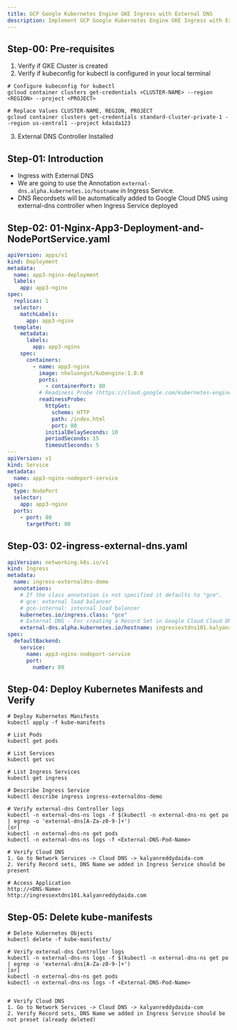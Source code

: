 ```yaml
---
title: GCP Google Kubernetes Engine GKE Ingress with External DNS 
description: Implement GCP Google Kubernetes Engine GKE Ingress with External DNS
---
```

## Step-00: Pre-requisites
1. Verify if GKE Cluster is created
2. Verify if kubeconfig for kubectl is configured in your local terminal
```t
# Configure kubeconfig for kubectl
gcloud container clusters get-credentials <CLUSTER-NAME> --region <REGION> --project <PROJECT>

# Replace Values CLUSTER-NAME, REGION, PROJECT
gcloud container clusters get-credentials standard-cluster-private-1 --region us-central1 --project kdaida123
```
3. External DNS Controller Installed

## Step-01: Introduction
- Ingress with External DNS
- We are going to use the Annotation `external-dns.alpha.kubernetes.io/hostname` in Ingress Service.
- DNS Recordsets will be automatically added to Google Cloud DNS using external-dns controller when Ingress Service deployed


## Step-02: 01-Nginx-App3-Deployment-and-NodePortService.yaml
```yaml
apiVersion: apps/v1
kind: Deployment
metadata:
  name: app3-nginx-deployment
  labels:
    app: app3-nginx
spec:
  replicas: 1
  selector:
    matchLabels:
      app: app3-nginx
  template:
    metadata:
      labels:
        app: app3-nginx
    spec:
      containers:
        - name: app3-nginx
          image: nholuongut/kubenginx:1.0.0
          ports:
            - containerPort: 80
          # Readiness Probe (https://cloud.google.com/kubernetes-engine/docs/concepts/ingress#def_inf_hc)             
          readinessProbe:
            httpGet:
              scheme: HTTP
              path: /index.html
              port: 80
            initialDelaySeconds: 10
            periodSeconds: 15
            timeoutSeconds: 5               
---
apiVersion: v1
kind: Service
metadata:
  name: app3-nginx-nodeport-service
spec:
  type: NodePort
  selector:
    app: app3-nginx
  ports:
    - port: 80
      targetPort: 80   
```

## Step-03: 02-ingress-external-dns.yaml
```yaml
apiVersion: networking.k8s.io/v1
kind: Ingress
metadata:
  name: ingress-externaldns-demo
  annotations:
    # If the class annotation is not specified it defaults to "gce".
    # gce: external load balancer
    # gce-internal: internal load balancer
    kubernetes.io/ingress.class: "gce"  
    # External DNS - For creating a Record Set in Google Cloud Cloud DNS
    external-dns.alpha.kubernetes.io/hostname: ingressextdns101.kalyanreddydaida.com
spec:
  defaultBackend:
    service:
      name: app3-nginx-nodeport-service
      port:
        number: 80                  
```

## Step-04: Deploy Kubernetes Manifests and Verify
```t
# Deploy Kubernetes Manifests 
kubectl apply -f kube-manifests

# List Pods
kubectl get pods

# List Services
kubectl get svc

# List Ingress Services
kubectl get ingress

# Describe Ingress Service
kubectl describe ingress ingress-externaldns-demo

# Verify external-dns Controller logs
kubectl -n external-dns-ns logs -f $(kubectl -n external-dns-ns get po | egrep -o 'external-dns[A-Za-z0-9-]+')
[or]
kubectl -n external-dns-ns get pods
kubectl -n external-dns-ns logs -f <External-DNS-Pod-Name>

# Verify Cloud DNS
1. Go to Network Services -> Cloud DNS -> kalyanreddydaida-com
2. Verify Record sets, DNS Name we added in Ingress Service should be present 

# Access Application
http://<DNS-Name>
http://ingressextdns101.kalyanreddydaida.com
```

## Step-05: Delete kube-manifests
```t
# Delete Kubernetes Objects
kubectl delete -f kube-manifests/

# Verify external-dns Controller logs
kubectl -n external-dns-ns logs -f $(kubectl -n external-dns-ns get po | egrep -o 'external-dns[A-Za-z0-9-]+')
[or]
kubectl -n external-dns-ns get pods
kubectl -n external-dns-ns logs -f <External-DNS-Pod-Name>


# Verify Cloud DNS
1. Go to Network Services -> Cloud DNS -> kalyanreddydaida-com 
2. Verify Record sets, DNS Name we added in Ingress Service should be not preset (already deleted) 
```



